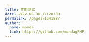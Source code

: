 ```yaml
---
title: 性能测试
date: 2022-05-30 17:20:33
permalink: /pages/164188/
author: 
  name: monda
  link: https://github.com/mondagPHP
---
```

